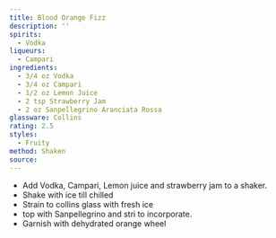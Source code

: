```yaml
---
title: Blood Orange Fizz
description: ''
spirits:
  - Vodka
liqueurs:
  - Campari
ingredients:
  - 3/4 oz Vodka
  - 3/4 oz Campari
  - 1/2 oz Lemon Juice
  - 2 tsp Strawberry Jam
  - 2 oz Sanpellegrino Aranciata Rossa
glassware: Collins
rating: 2.5
styles:
  - Fruity
method: Shaken
source:
---
```


- Add Vodka, Campari, Lemon juice and strawberry jam to a shaker.
- Shake with ice till chilled
- Strain to collins glass with fresh ice
- top with Sanpellegrino and stri to incorporate.
- Garnish with dehydrated orange wheel